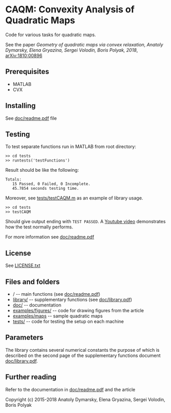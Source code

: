 # CAQM: Convexity Analysis of Quadratic Maps

Code for various tasks for quadratic maps.

See the paper <i>Geometry of quadratic maps via convex relaxation, Anatoly Dymarsky, Elena Gryazina, Sergei Volodin, Boris Polyak, 2018</i>, <a href="https://arxiv.org/abs/1810.00896">arXiv:1810:00896</a>

## Prerequisites
* MATLAB
* CVX

## Installing
See [doc/readme.pdf](doc/readme.pdf) file

## Testing
To test separate functions run in MATLAB from root directory:
```
>> cd tests
>> runtests('testFunctions')
```

Result should be like the following:
```
Totals:
   15 Passed, 0 Failed, 0 Incomplete.
   45.7854 seconds testing time.
```

Moreover, see [tests/testCAQM.m](tests/testCAQM.m) as an example of library usage.

```
>> cd tests
>> testCAQM
```

Should give output ending with `TEST PASSED`.
A [Youtube video](https://youtu.be/Ikh_GDHnu-4 "Certificate cutting: z_max test") demonstrates how the test normally performs.

For more information see [doc/readme.pdf](doc/readme.pdf)

## License
See [LICENSE.txt](LICENSE.txt)

## Files and folders
* / -- main functions (see [doc/readme.pdf](doc/readme.pdf))
* [library/](library/) -- supplementary functions (see [doc/library.pdf](doc/library.pdf))
* [doc/](doc/) -- documentation
* [examples/figures/](examples/figures/) -- code for drawing figures from the article
* [examples/maps](examples/maps/) -- sample quadratic maps
* [tests/](tests/) -- code for testing the setup on each machine

## Parameters
The library contains several numerical constants the purpose of which is described on the second page of the supplementary functions document [doc/library.pdf](doc/library.pdf).

## Further reading
Refer to the documentation in [doc/readme.pdf](doc/readme.pdf) and the article

Copyright (c) 2015-2018 Anatoly Dymarsky, Elena Gryazina, Sergei Volodin, Boris Polyak
